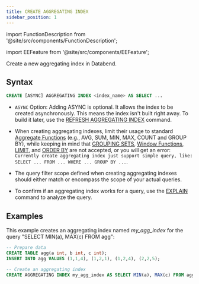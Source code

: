 ```yaml
---
title: CREATE AGGREGATING INDEX
sidebar_position: 1
---
```


import FunctionDescription from '@site/src/components/FunctionDescription';

<FunctionDescription description="Introduced or updated: v1.2.151"/>

import EEFeature from '@site/src/components/EEFeature';

<EEFeature featureName='AGGREGATING INDEX'/>

Create a new aggregating index in Databend.

## Syntax

```sql
CREATE [ASYNC] AGGREGATING INDEX <index_name> AS SELECT ...
```

- `ASYNC` Option: Adding ASYNC is optional. It allows the index to be created asynchronously. This means the index isn't built right away. To build it later, use the [REFRESH AGGREGATING INDEX](refresh-aggregating-index.md) command.

- When creating aggregating indexes, limit their usage to standard [Aggregate Functions](../../../20-sql-functions/07-aggregate-functions/index.md) (e.g., AVG, SUM, MIN, MAX, COUNT and GROUP BY), while keeping in mind that [GROUPING SETS](/guides/query/groupby/group-by-grouping-sets), [Window Functions](../../../20-sql-functions/08-window-functions/index.md), [LIMIT](../../20-query-syntax/01-query-select.md#limit-clause), and [ORDER BY](../../20-query-syntax/01-query-select.md#order-by-clause) are not accepted, or you will get an error: `Currently create aggregating index just support simple query, like: SELECT ... FROM ... WHERE ... GROUP BY ...`.

- The query filter scope defined when creating aggregating indexes should either match or encompass the scope of your actual queries.

- To confirm if an aggregating index works for a query, use the [EXPLAIN](../../40-explain-cmds/explain.md) command to analyze the query.

## Examples

This example creates an aggregating index named *my_agg_index* for the query "SELECT MIN(a), MAX(c) FROM agg":

```sql
-- Prepare data
CREATE TABLE agg(a int, b int, c int);
INSERT INTO agg VALUES (1,1,4), (1,2,1), (1,2,4), (2,2,5);

-- Create an aggregating index
CREATE AGGREGATING INDEX my_agg_index AS SELECT MIN(a), MAX(c) FROM agg;
```